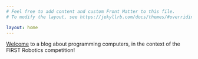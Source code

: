 ```yaml
---
# Feel free to add content and custom Front Matter to this file.
# To modify the layout, see https://jekyllrb.com/docs/themes/#overriding-theme-defaults

layout: home
---
```


[Welcome](/blog_posts/2019/05/18/welcome.html) to a blog about programming computers, in the context of the FIRST Robotics competition!

